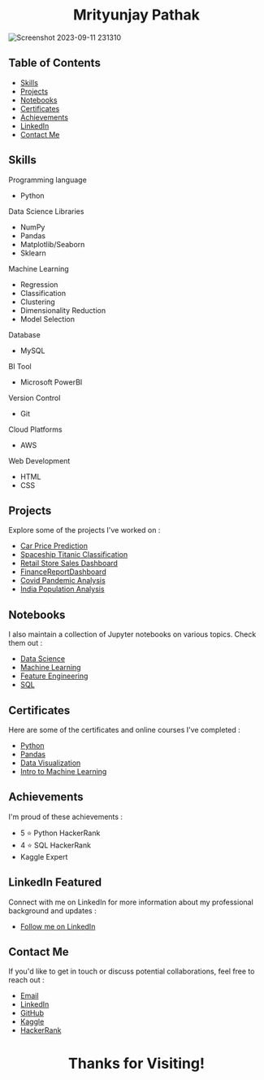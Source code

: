<h1 align="center">Mrityunjay Pathak</h1>

![Screenshot 2023-09-11 231310](https://github.com/TheMrityunjayPathak/TheMrityunjayPathak.github.io/assets/123563634/8cb3d455-3177-4ed4-a7bf-5c29c7fffb90)

## Table of Contents
- [Skills](#skills)
- [Projects](#projects)
- [Notebooks](#notebooks)
- [Certificates](#certificates)
- [Achievements](#achievements)
- [LinkedIn](#linkedin-featured)
- [Contact Me](#contact-me)

## Skills

Programming language
- Python

Data Science Libraries
- NumPy
- Pandas
- Matplotlib/Seaborn
- Sklearn

Machine Learning
- Regression
- Classification
- Clustering
- Dimensionality Reduction
- Model Selection
  
Database
- MySQL

BI Tool
- Microsoft PowerBI
  
Version Control
- Git
  
Cloud Platforms
- AWS
  
Web Development
- HTML
- CSS

## Projects
Explore some of the projects I've worked on :
  - [Car Price Prediction](https://github.com/TheMrityunjayPathak/CarPricePrediction)
  - [Spaceship Titanic Classification](https://github.com/TheMrityunjayPathak/SpaceshipTitanicClassification)
  - [Retail Store Sales Dashboard](https://github.com/TheMrityunjayPathak/RetailStoreSalesDashboard)
  - [FinanceReportDashboard](https://github.com/TheMrityunjayPathak/FinanceReportDashboard)
  - [Covid Pandemic Analysis](https://github.com/TheMrityunjayPathak/CovidPandemicAnalysis)
  - [India Population Analysis](https://github.com/TheMrityunjayPathak/IndiaPopulationAnalysis)

## Notebooks
I also maintain a collection of Jupyter notebooks on various topics. Check them out :
- [Data Science](https://github.com/TheMrityunjayPathak/DataScience)
- [Machine Learning](https://github.com/TheMrityunjayPathak/MachineLearning)
- [Feature Engineering](https://github.com/TheMrityunjayPathak/FeatureEngineering)
- [SQL](https://github.com/TheMrityunjayPathak/SQLforDataScience)

## Certificates
Here are some of the certificates and online courses I've completed :
- [Python](https://www.kaggle.com/learn/certification/themrityunjaypathak/python)
- [Pandas](https://www.kaggle.com/learn/certification/themrityunjaypathak/pandas)
- [Data Visualization](https://www.kaggle.com/learn/certification/themrityunjaypathak/data-visualization)
- [Intro to Machine Learning](https://www.kaggle.com/learn/certification/themrityunjaypathak/intro-to-machine-learning)

## Achievements
I'm proud of these achievements :
- 5 ⭐ Python HackerRank
- 4 ⭐ SQL HackerRank
- Kaggle Expert

## LinkedIn Featured
Connect with me on LinkedIn for more information about my professional background and updates :
- [Follow me on LinkedIn](https://www.linkedin.com/mynetwork/discovery-see-all/?usecase=PEOPLE_FOLLOWS&followMember=themrityunjaypathak)

## Contact Me
If you'd like to get in touch or discuss potential collaborations, feel free to reach out :
- <a href="mailto:themrityunjaypathak@gmail.com">Email</a>
- [LinkedIn](https://www.linkedin.com/in/themrityunjaypathak/)
- [GitHub](https://github.com/TheMrityunjayPathak)
- [Kaggle](https://www.kaggle.com/themrityunjaypathak)
- [HackerRank](https://www.hackerrank.com/mrityunjaypathak)

<h1 align="center">Thanks for Visiting!</h1>
